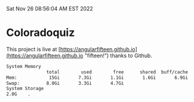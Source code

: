 Sat Nov 26 08:56:04 AM EST 2022

# Coloradoquiz


This project is live at [https://angularfifteen.github.io](https://angularfifteen.github.io "fifteen!") thanks to Github.

```bash
System Memory
               total        used        free      shared  buff/cache   available
Mem:            15Gi       7.3Gi       1.1Gi       1.6Gi       6.9Gi       6.1Gi
Swap:          8.0Gi       3.3Gi       4.7Gi
System Storage
2.0G	.
